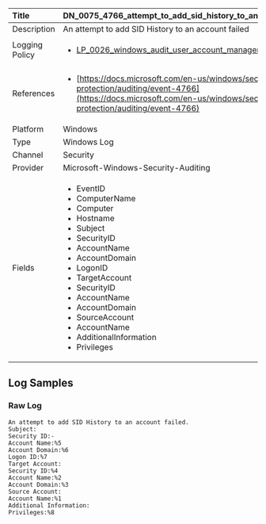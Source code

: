 | Title             | DN_0075_4766_attempt_to_add_sid_history_to_an_account_failed                                                                                                      |
|:------------------|:-----------------------------------------------------------------------------------------------------------------|
| Description       | An attempt to add SID History to an account failed                                                                                                |
| Logging Policy    | <ul><li>[LP_0026_windows_audit_user_account_management](../Logging_Policies/LP_0026_windows_audit_user_account_management.md)</li></ul> | 
| References     		| <ul><li>[https://docs.microsoft.com/en-us/windows/security/threat-protection/auditing/event-4766](https://docs.microsoft.com/en-us/windows/security/threat-protection/auditing/event-4766)</li></ul>                                  |
| Platform       		| Windows   |
| Type           		| Windows Log 		| 
| Channel        		| Security    |
| Provider       		| Microsoft-Windows-Security-Auditing   |
| Fields         		| <ul><li>EventID</li><li>ComputerName</li><li>Computer</li><li>Hostname</li><li>Subject</li><li>SecurityID</li><li>AccountName</li><li>AccountDomain</li><li>LogonID</li><li>TargetAccount</li><li>SecurityID</li><li>AccountName</li><li>AccountDomain</li><li>SourceAccount</li><li>AccountName</li><li>AdditionalInformation</li><li>Privileges</li></ul>                                               |


## Log Samples

### Raw Log

```
An attempt to add SID History to an account failed.
Subject:
Security ID:-
Account Name:%5
Account Domain:%6
Logon ID:%7
Target Account:
Security ID:%4
Account Name:%2
Account Domain:%3
Source Account:
Account Name:%1
Additional Information:
Privileges:%8

```




